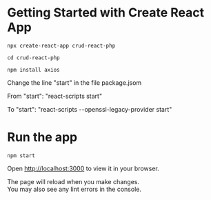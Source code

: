# Getting Started with Create React App

`npx create-react-app crud-react-php`

`cd crud-react-php`

`npm install axios`

Change the line "start" in the file package.jsom 

From "start": "react-scripts start" 
    
To "start": "react-scripts --openssl-legacy-provider start"


# Run the app

`npm start`

Open [http://localhost:3000](http://localhost:3000) to view it in your browser.

The page will reload when you make changes.\
You may also see any lint errors in the console.
